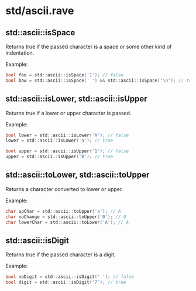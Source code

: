 # std/ascii.rave

## std::ascii::isSpace

Returns true if the passed character is a space or some other kind of indentation.

Example:

```d
bool foo = std::ascii::isSpace('1'); // false
bool bow = std::ascii::isSpace(' ') && std::ascii::isSpace('\n'); // true
```

## std::ascii::isLower, std::ascii::isUpper

Returns true if a lower or upper character is passed.

Example:

```d
bool lower = std::ascii::isLower('A'); // false
lower = std::ascii::isLower('a'); // true

bool upper = std::ascii::isUpper('1'); // false
upper = std::ascii::isUpper('B'); // true
```

## std::ascii::toLower, std::ascii::toUpper

Returns a character converted to lower or upper.

Example:

```d
char upChar = std::ascii::toUpper('a'); // A
char noChange = std::ascii::toUpper('0'); // 0
char lowerChar = std::ascii::toLower('A'); // A
```

## std::ascii::isDigit

Returns true if the passed character is a digit.

Example:

```d
bool noDigit = std::ascii::isDigit(' '); // false
bool digit = std::ascii::isDigit('7'); // true
```
